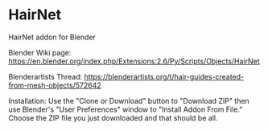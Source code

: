 # HairNet
HairNet addon for Blender

Blender Wiki page:
https://en.blender.org/index.php/Extensions:2.6/Py/Scripts/Objects/HairNet

Blenderartists Thread:
https://blenderartists.org/t/hair-guides-created-from-mesh-objects/572642

Installation:
Use the "Clone or Download" button to "Download ZIP" then use Blender's "User Preferences" window to "Install Addon From File." Choose the ZIP file you just downloaded and that should be all.
